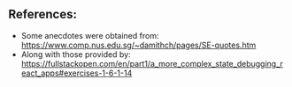 ## References:

- Some anecdotes were obtained from: https://www.comp.nus.edu.sg/~damithch/pages/SE-quotes.htm
- Along with those provided by: https://fullstackopen.com/en/part1/a_more_complex_state_debugging_react_apps#exercises-1-6-1-14
